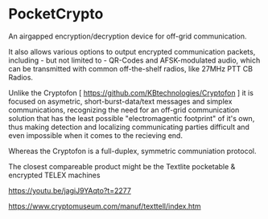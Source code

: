 # PocketCrypto
An airgapped encryption/decryption device for off-grid communication.


It also allows various options to output encrypted communication packets, including - but not limited to - QR-Codes and AFSK-modulated audio, which can be transmitted with common off-the-shelf radios, like 27MHz PTT CB Radios.


Unlike the Cryptofon [ https://github.com/KBtechnologies/Cryptofon ] it is focused on asymetric, short-burst-data/text messages and simplex communications, recognizing the need for an off-grid communication solution that has the least possible "electromagentic footprint" of it's own, thus making detection and localizing communicating parties difficult and even impossible when it comes to the recieving end.

Whereas the Cryptofon is a full-duplex, symmetric communiation protocol.


The closest compareable product might be the Textlite pocketable & encrypted TELEX machines

https://youtu.be/jagiJ9YAqto?t=2277

https://www.cryptomuseum.com/manuf/texttell/index.htm
